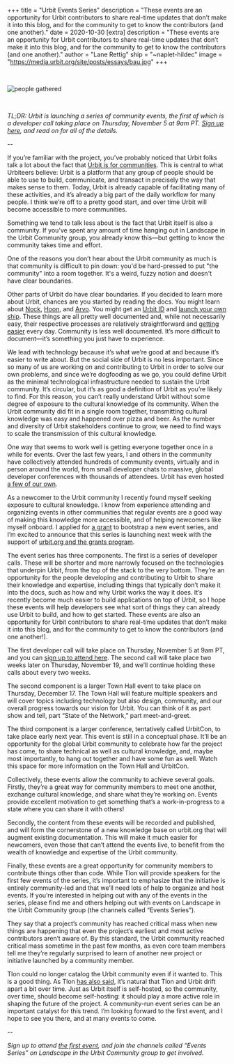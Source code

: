 +++
title = "Urbit Events Series"
description = "These events are an opportunity for Urbit contributors to share real-time updates that don’t make it into this blog, and for the community to get to know the contributors (and one another)."
date = 2020-10-30
[extra]
description = "These events are an opportunity for Urbit contributors to share real-time updates that don’t make it into this blog, and for the community to get to know the contributors (and one another)."
author = "Lane Rettig"
ship = "~naplet-hildec"
image = "https://media.urbit.org/site/posts/essays/bau.jpg"
+++

<br>

![people gathered](https://media.urbit.org/site/posts/essays/bau.jpg)

<br>

*TL;DR: Urbit is launching a series of community events, the first of which is a developer call taking place on Thursday, November 5 at 9am PT. [Sign up here](https://www.meetup.com/urbit-sf/events/274279522/), and read on for all of the details.*

--

If you’re familiar with the project, you’ve probably noticed that Urbit folks talk a lot about the fact that [Urbit is for communities](https://urbit.org/blog/urbit-is-for-communities/). This is central to what Urbiteers believe: Urbit is a platform that any group of people should be able to use to build, communicate, and transact in precisely the way that makes sense to them. Today, Urbit is already capable of facilitating many of these activities, and it’s already a big part of the daily workflow for many people. I think we’re off to a pretty good start, and over time Urbit will become accessible to more communities.

Something we tend to talk less about is the fact that Urbit itself is also a community. If you’ve spent any amount of time hanging out in Landscape in the Urbit Community group, you already know this—but getting to know the community takes time and effort.

One of the reasons you don’t hear about the Urbit community as much is that community is difficult to pin down: you'd be hard-pressed to put "the community" into a room together. It's a weird, fuzzy notion and doesn't have clear boundaries.

Other parts of Urbit do have clear boundaries. If you decided to learn more about Urbit, chances are you started by reading the docs. You might learn about [Nock](https://urbit.org/docs/tutorials/nock/), [Hoon](https://urbit.org/docs/glossary/hoon/), and [Arvo](https://urbit.org/docs/glossary/arvo/). You might get an [Urbit ID](https://urbit.org/understanding-urbit/urbit-id/) and [launch your own ship](https://urbit.org/getting-started/). These things are all pretty well documented and, while not necessarily easy, their respective processes are relatively straightforward and [getting easier](https://urbit.org/blog/hosting-the-future/) every day. Community is less well documented. It’s more difficult to document—it’s something you just have to experience.

We lead with technology because it’s what we’re good at and because it’s easier to write about. But the social side of Urbit is no less important. Since so many of us are working on and contributing to Urbit in order to solve our own problems, and since we’re dogfooding as we go, you could define Urbit as the minimal technological infrastructure needed to sustain the Urbit community. It’s circular, but it’s as good a definition of Urbit as you’re likely to find. For this reason, you can’t really understand Urbit without some degree of exposure to the cultural knowledge of its community. When the Urbit community did fit in a single room together, transmitting cultural knowledge was easy and happened over pizza and beer. As the number and diversity of Urbit stakeholders continue to grow, we need to find ways to scale the transmission of this cultural knowledge.

One way that seems to work well is getting everyone together once in a while for events. Over the last few years, I and others in the community have collectively attended hundreds of community events, virtually and in person around the world, from small developer chats to massive, global developer conferences with thousands of attendees. Urbit has even hosted [a few of our own](https://www.meetup.com/urbit-sf/).

As a newcomer to the Urbit community I recently found myself seeking exposure to cultural knowledge. I know from experience attending and organizing events in other communities that regular events are a good way of making this knowledge more accessible, and of helping newcomers like myself onboard. I applied for [a grant](https://grants.urbit.org/proposals/1751024973) to bootstrap a new event series, and I’m excited to announce that this series is launching next week with the support of [urbit.org and the grants program](https://urbit.org/blog/first-steps-towards-urbit-org/).

The event series has three components. The first is a series of developer calls. These will be shorter and more narrowly focused on the technologies that underpin Urbit, from the top of the stack to the very bottom. They’re an opportunity for the people developing and contributing to Urbit to share their knowledge and expertise, including things that typically don’t make it into the docs, such as how and why Urbit works the way it does. It’s recently become much easier to build applications on top of Urbit, so I hope these events will help developers see what sort of things they can already use Urbit to build, and how to get started. These events are also an opportunity for Urbit contributors to share real-time updates that don’t make it into this blog, and for the community to get to know the contributors (and one another!).

The first developer call will take place on Thursday, November 5 at 9am PT, and you can [sign up to attend here](https://www.meetup.com/urbit-sf/events/274279522/). The second call will take place two weeks later on Thursday, November 19, and we’ll continue holding these calls about every two weeks.

The second component is a larger Town Hall event to take place on Thursday, December 17. The Town Hall will feature multiple speakers and will cover topics including technology but also design, community, and our overall progress towards our vision for Urbit. You can think of it as part show and tell, part “State of the Network,” part meet-and-greet.

The third component is a larger conference, tentatively called UrbitCon, to take place early next year. This event is still in a conceptual phase. It’ll be an opportunity for the global Urbit community to celebrate how far the project has come, to share technical as well as cultural knowledge, and, maybe most importantly, to hang out together and have some fun as well. Watch this space for more information on the Town Hall and UrbitCon.

Collectively, these events allow the community to achieve several goals. Firstly, they’re a great way for community members to meet one another, exchange cultural knowledge, and share what they’re working on. Events provide excellent motivation to get something that’s a work-in-progress to a state where you can share it with others!

Secondly, the content from these events will be recorded and published, and will form the cornerstone of a new knowledge base on urbit.org that will augment existing documentation. This will make it much easier for newcomers, even those that can’t attend the events live, to benefit from the wealth of knowledge and expertise of the Urbit community.

Finally, these events are a great opportunity for community members to contribute things other than code. While Tlon will provide speakers for the first few events of the series, it’s important to emphasize that the initiative is entirely community-led and that we’ll need lots of help to organize and host events. If you’re interested in helping out with any of the events in the series, please find me and others helping out with events on Landscape in the Urbit Community group (the channels called “Events Series”).

They say that a project’s community has reached critical mass when new things are happening that even the project’s earliest and most active contributors aren’t aware of. By this standard, the Urbit community reached critical mass sometime in the past few months, as even core team members tell me they’re regularly surprised to learn of another new project or initiative launched by a community member.

Tlon could no longer catalog the Urbit community even if it wanted to. This is a good thing. As Tlon [has also said](https://urbit.org/blog/hosting-the-future/), it’s natural that Tlon and Urbit drift apart a bit over time. Just as Urbit itself is self-hosted, so the community, over time, should become self-hosting: it should play a more active role in shaping the future of the project. A community-run event series can be an important catalyst for this trend. I’m looking forward to the first event, and I hope to see you there, and at many events to come.

--

*Sign up to attend [the first event](https://www.meetup.com/urbit-sf/), and join the channels called “Events Series” on Landscape in the Urbit Community group to get involved.*

